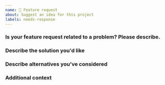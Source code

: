 ```yaml
---
name: 🚀 Feature request
about: Suggest an idea for this project
labels: needs-response
---
```


### Is your feature request related to a problem? Please describe.

<!-- A clear and concise description of what the problem is. Ex. I'm always frustrated when [...] -->

### Describe the solution you'd like

<!-- A clear and concise description of what you want to happen. -->

### Describe alternatives you've considered

<!-- A clear and concise description of any alternative solutions or features you've considered. -->

### Additional context

<!-- Add any other context or screenshots about the feature request here. -->

